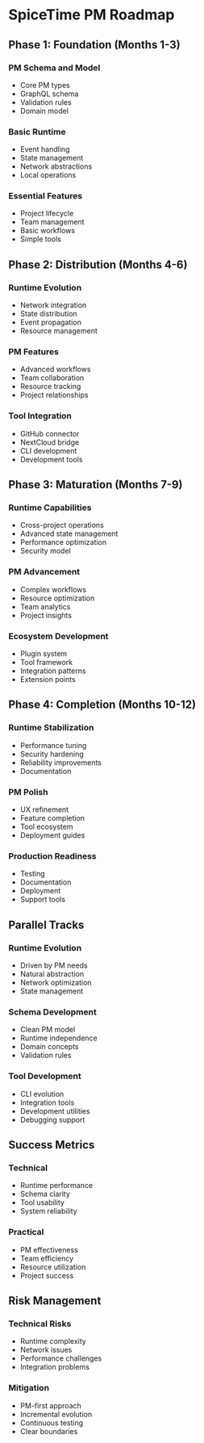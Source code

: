 # SpiceTime PM Roadmap

## Phase 1: Foundation (Months 1-3)
### PM Schema and Model
- Core PM types
- GraphQL schema
- Validation rules
- Domain model

### Basic Runtime
- Event handling
- State management
- Network abstractions
- Local operations

### Essential Features
- Project lifecycle
- Team management
- Basic workflows
- Simple tools

## Phase 2: Distribution (Months 4-6)
### Runtime Evolution
- Network integration
- State distribution
- Event propagation
- Resource management

### PM Features
- Advanced workflows
- Team collaboration
- Resource tracking
- Project relationships

### Tool Integration
- GitHub connector
- NextCloud bridge
- CLI development
- Development tools

## Phase 3: Maturation (Months 7-9)
### Runtime Capabilities
- Cross-project operations
- Advanced state management
- Performance optimization
- Security model

### PM Advancement
- Complex workflows
- Resource optimization
- Team analytics
- Project insights

### Ecosystem Development
- Plugin system
- Tool framework
- Integration patterns
- Extension points

## Phase 4: Completion (Months 10-12)
### Runtime Stabilization
- Performance tuning
- Security hardening
- Reliability improvements
- Documentation

### PM Polish
- UX refinement
- Feature completion
- Tool ecosystem
- Deployment guides

### Production Readiness
- Testing
- Documentation
- Deployment
- Support tools

## Parallel Tracks

### Runtime Evolution
- Driven by PM needs
- Natural abstraction
- Network optimization
- State management

### Schema Development
- Clean PM model
- Runtime independence
- Domain concepts
- Validation rules

### Tool Development
- CLI evolution
- Integration tools
- Development utilities
- Debugging support

## Success Metrics

### Technical
- Runtime performance
- Schema clarity
- Tool usability
- System reliability

### Practical
- PM effectiveness
- Team efficiency
- Resource utilization
- Project success

## Risk Management

### Technical Risks
- Runtime complexity
- Network issues
- Performance challenges
- Integration problems

### Mitigation
- PM-first approach
- Incremental evolution
- Continuous testing
- Clear boundaries